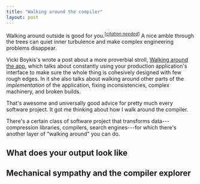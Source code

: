 ```yaml
---
title: "Walking around the compiler"
layout: post
---
```


Walking around outside is good for you.<sup>[<a href="https://en.wikipedia.org/wiki/Wikipedia:Citation_needed"><i>citation needed</i></a>]</sup>
A nice amble through the trees can quiet inner turbulence and make complex
engineering problems disappear.

Vicki Boykis's wrote a post about a more proverbial stroll, [Walking around the
app](https://vickiboykis.com/2025/09/09/walking-around-the-app/), which talks
about constantly using your production application's interface to make sure the
whole thing is cohesively designed with few rough edges. In it she also talks
about walking around other parts of the *implementation* of the application,
fixing inconsistencies, complex machinery, and broken builds.

That's awesome and universally good advice for pretty much every software
project. It got me thinking about how I walk around the compiler.

There's a certain class of software project that transforms data---compression
libraries, compilers, search engines---for which there's another layer of
"walking around" you can do.

## What does your output look like

## Mechanical sympathy and the compiler explorer
